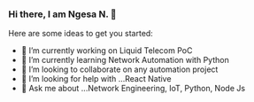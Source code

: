 ### Hi there, I am Ngesa N. 👋

<!--
**ngesa254/ngesa254** is a ✨ _special_ ✨ repository because its `README.md` (this file) appears on your GitHub profile.-->

Here are some ideas to get you started:

- 🔭 I’m currently working on Liquid Telecom PoC 
- 🌱 I’m currently learning Network Automation with Python
- 👯 I’m looking to collaborate on any automation project
- 🤔 I’m looking for help with ...React Native
- 💬 Ask me about ...Network Engineering, IoT, Python, Node Js



